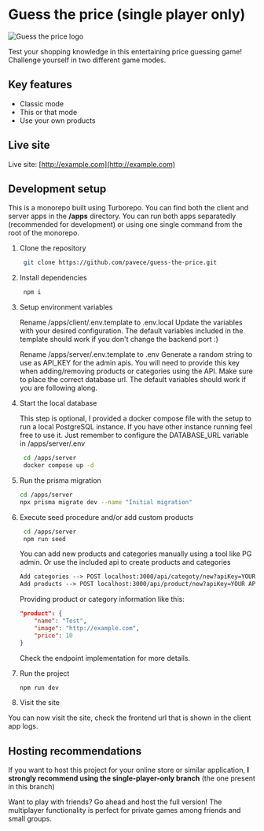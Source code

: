 # Guess the price (single player only)

![Guess the price logo](https://res.cloudinary.com/dnh0go0q2/image/upload/v1736198420/OG_banner_small_qatyz2.png)

Test your shopping knowledge in this entertaining price guessing game! Challenge yourself in two different game modes.

## Key features

- Classic mode
- This or that mode
- Use your own products

## Live site

Live site: [http://example.com](http://example.com)

## Development setup

This is a monorepo built using Turborepo. You can find both the client and server apps in the **/apps** directory.
You can run both apps separatedly (recommended for development) or using one single command from the root of the monorepo.

1. Clone the repository

   ```bash
    git clone https://github.com/pavece/guess-the-price.git
   ```

2. Install dependencies

   ```bash
    npm i
   ```

3. Setup environment variables

   Rename /apps/client/.env.template to .env.local
   Update the variables with your desired configuration. The default variables included in the template should work if you don't change the backend port :)

   Rename /apps/server/.env.template to .env
   Generate a random string to use as API_KEY for the admin apis. You will need to provide this key when adding/removing products or categories using the API.
   Make sure to place the correct database url. The default variables should work if you are following along.

4. Start the local database

   This step is optional, I provided a docker compose file with the setup to run a local PostgreSQL instance. If you have other instance running feel free to use it. Just remember to configure the DATABASE_URL variable in /apps/server/.env

   ```bash
    cd /apps/server
    docker compose up -d
   ```

5. Run the prisma migration

   ```bash
   cd /apps/server
   npx prisma migrate dev --name "Initial migration"
   ```

6. Execute seed procedure and/or add custom products

   ```bash
    cd /apps/server
    npm run seed
   ```

   You can add new products and categories manually using a tool like PG admin.
   Or use the included api to create products and categories

   ```txt
   Add categories --> POST localhost:3000/api/categoty/new?apiKey=YOUR API KEY
   Add products --> POST localhost:3000/api/product/new?apiKey=YOUR API KEY
   ```

   Providing product or category information like this:

   ```json
   "product": {
       "name": "Test",
       "image": "http://example.com",
       "price": 10
   }
   ```

   Check the endpoint implementation for more details.

7. Run the project

   ```bash
   npm run dev
   ```

8. Visit the site

You can now visit the site, check the frontend url that is shown in the client app logs.

## Hosting recommendations

If you want to host this project for your online store or similar application, **I strongly recommend using the single-player-only branch** (the one present in this branch)

Want to play with friends? Go ahead and host the full version! The multiplayer functionality is perfect for private games among friends and small groups.
